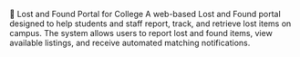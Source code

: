 🎒 Lost and Found Portal for College
A web-based Lost and Found portal designed to help students and staff report, track, and retrieve lost items on campus. The system allows users to report lost and found items, view available listings, and receive automated matching notifications.
